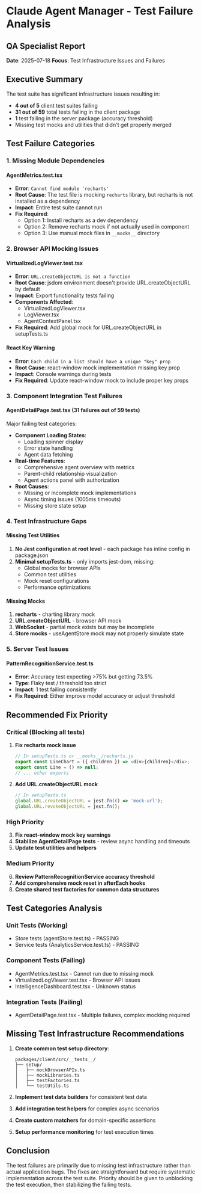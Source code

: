 # Claude Agent Manager - Test Failure Analysis

## QA Specialist Report
**Date**: 2025-07-18
**Focus**: Test Infrastructure Issues and Failures

## Executive Summary

The test suite has significant infrastructure issues resulting in:
- **4 out of 5** client test suites failing
- **31 out of 59** total tests failing in the client package
- **1** test failing in the server package (accuracy threshold)
- Missing test mocks and utilities that didn't get properly merged

## Test Failure Categories

### 1. **Missing Module Dependencies**

#### AgentMetrics.test.tsx
- **Error**: `Cannot find module 'recharts'`
- **Root Cause**: The test file is mocking `recharts` library, but recharts is not installed as a dependency
- **Impact**: Entire test suite cannot run
- **Fix Required**: 
  - Option 1: Install recharts as a dev dependency
  - Option 2: Remove recharts mock if not actually used in component
  - Option 3: Use manual mock files in `__mocks__` directory

### 2. **Browser API Mocking Issues**

#### VirtualizedLogViewer.test.tsx
- **Error**: `URL.createObjectURL is not a function`
- **Root Cause**: jsdom environment doesn't provide URL.createObjectURL by default
- **Impact**: Export functionality tests failing
- **Components Affected**:
  - VirtualizedLogViewer.tsx
  - LogViewer.tsx
  - AgentContextPanel.tsx
- **Fix Required**: Add global mock for URL.createObjectURL in setupTests.ts

#### React Key Warning
- **Error**: `Each child in a list should have a unique "key" prop`
- **Root Cause**: react-window mock implementation missing key prop
- **Impact**: Console warnings during tests
- **Fix Required**: Update react-window mock to include proper key props

### 3. **Component Integration Test Failures**

#### AgentDetailPage.test.tsx (31 failures out of 59 tests)
Major failing test categories:
- **Component Loading States**: 
  - Loading spinner display
  - Error state handling
  - Agent data fetching
- **Real-time Features**:
  - Comprehensive agent overview with metrics
  - Parent-child relationship visualization
  - Agent actions panel with authorization
- **Root Causes**:
  - Missing or incomplete mock implementations
  - Async timing issues (1005ms timeouts)
  - Missing store state setup

### 4. **Test Infrastructure Gaps**

#### Missing Test Utilities
1. **No Jest configuration at root level** - each package has inline config in package.json
2. **Minimal setupTests.ts** - only imports jest-dom, missing:
   - Global mocks for browser APIs
   - Common test utilities
   - Mock reset configurations
   - Performance optimizations

#### Missing Mocks
1. **recharts** - charting library mock
2. **URL.createObjectURL** - browser API mock
3. **WebSocket** - partial mock exists but may be incomplete
4. **Store mocks** - useAgentStore mock may not properly simulate state

### 5. **Server Test Issues**

#### PatternRecognitionService.test.ts
- **Error**: Accuracy test expecting >75% but getting 73.5%
- **Type**: Flaky test / threshold too strict
- **Impact**: 1 test failing consistently
- **Fix Required**: Either improve model accuracy or adjust threshold

## Recommended Fix Priority

### Critical (Blocking all tests)
1. **Fix recharts mock issue**
   ```typescript
   // In setupTests.ts or __mocks__/recharts.js
   export const LineChart = ({ children }) => <div>{children}</div>;
   export const Line = () => null;
   // ... other exports
   ```

2. **Add URL.createObjectURL mock**
   ```typescript
   // In setupTests.ts
   global.URL.createObjectURL = jest.fn(() => 'mock-url');
   global.URL.revokeObjectURL = jest.fn();
   ```

### High Priority
3. **Fix react-window mock key warnings**
4. **Stabilize AgentDetailPage tests** - review async handling and timeouts
5. **Update test utilities and helpers**

### Medium Priority
6. **Review PatternRecognitionService accuracy threshold**
7. **Add comprehensive mock reset in afterEach hooks**
8. **Create shared test factories for common data structures**

## Test Categories Analysis

### Unit Tests (Working)
- Store tests (agentStore.test.ts) - PASSING
- Service tests (AnalyticsService.test.ts) - PASSING

### Component Tests (Failing)
- AgentMetrics.test.tsx - Cannot run due to missing mock
- VirtualizedLogViewer.test.tsx - Browser API issues
- IntelligenceDashboard.test.tsx - Unknown status

### Integration Tests (Failing)
- AgentDetailPage.test.tsx - Multiple failures, complex mocking required

## Missing Test Infrastructure Recommendations

1. **Create common test setup directory**:
   ```
   packages/client/src/__tests__/
   ├── setup/
   │   ├── mockBrowserAPIs.ts
   │   ├── mockLibraries.ts
   │   ├── testFactories.ts
   │   └── testUtils.ts
   ```

2. **Implement test data builders** for consistent test data
3. **Add integration test helpers** for complex async scenarios
4. **Create custom matchers** for domain-specific assertions
5. **Setup performance monitoring** for test execution times

## Conclusion

The test failures are primarily due to missing test infrastructure rather than actual application bugs. The fixes are straightforward but require systematic implementation across the test suite. Priority should be given to unblocking the test execution, then stabilizing the failing tests.